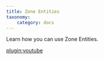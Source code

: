 ```yaml
---
title: Zone Entities
taxonomy:
    category: docs
---
```


Learn how you can use Zone Entities.

[plugin:youtube](https://www.youtube.com/watch?v=_4vI1wamoKQ)
